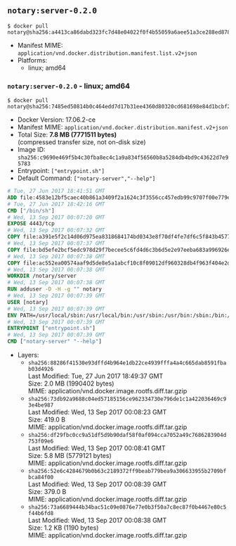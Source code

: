 ## `notary:server-0.2.0`

```console
$ docker pull notary@sha256:a4413ca86dabd323fc7d48e04022f0f4b55059a6aee51a3ce288ed8780bd1f6d
```

-	Manifest MIME: `application/vnd.docker.distribution.manifest.list.v2+json`
-	Platforms:
	-	linux; amd64

### `notary:server-0.2.0` - linux; amd64

```console
$ docker pull notary@sha256:7485ed50814b0c464edd7d17b31ee4360d80320cd681698e84d1bcbf2d3b7a6f
```

-	Docker Version: 17.06.2-ce
-	Manifest MIME: `application/vnd.docker.distribution.manifest.v2+json`
-	Total Size: **7.8 MB (7771511 bytes)**  
	(compressed transfer size, not on-disk size)
-	Image ID: `sha256:c9690e469f5b4c30fba8ec4c1a9a834f56560b8a5284db4bd9c43622d7e95783`
-	Entrypoint: `["entrypoint.sh"]`
-	Default Command: `["notary-server","--help"]`

```dockerfile
# Tue, 27 Jun 2017 18:41:51 GMT
ADD file:4583e12bf5caec40b861a3409f2a1624c3f3556cc457edb99c9707f00e779e45 in / 
# Tue, 27 Jun 2017 18:42:16 GMT
CMD ["/bin/sh"]
# Wed, 13 Sep 2017 00:07:20 GMT
EXPOSE 4443/tcp
# Wed, 13 Sep 2017 00:07:32 GMT
COPY file:a391e5f2c14d06d975ea8318684174bd0343e8f70df4fe7df6c5f843b4577f75 in /notary/server/ 
# Wed, 13 Sep 2017 00:07:37 GMT
COPY file:bd5efe2bcf5edc978d29f7becee5c6fd4d6c3b6d5e2e97eeba683a996926ebe6 in /notary/server/ 
# Wed, 13 Sep 2017 00:07:38 GMT
COPY file:ac552ea00574aaf9d5de8e5a1abcf10c8f09012df960328db4f963f404e2d409 in /notary/server/ 
# Wed, 13 Sep 2017 00:07:38 GMT
WORKDIR /notary/server
# Wed, 13 Sep 2017 00:07:38 GMT
RUN adduser -D -H -g "" notary
# Wed, 13 Sep 2017 00:07:39 GMT
USER [notary]
# Wed, 13 Sep 2017 00:07:39 GMT
ENV PATH=/usr/local/sbin:/usr/local/bin:/usr/sbin:/usr/bin:/sbin:/bin:/notary/server
# Wed, 13 Sep 2017 00:07:39 GMT
ENTRYPOINT ["entrypoint.sh"]
# Wed, 13 Sep 2017 00:07:39 GMT
CMD ["notary-server" "--help"]
```

-	Layers:
	-	`sha256:88286f41530e93dffd4b964e1db22ce4939fffa4a4c665dab8591fbab03d4926`  
		Last Modified: Tue, 27 Jun 2017 18:49:37 GMT  
		Size: 2.0 MB (1990402 bytes)  
		MIME: application/vnd.docker.image.rootfs.diff.tar.gzip
	-	`sha256:73db92a9688c04ed57185156ce962334730e796de1c1a422036469c93e4be987`  
		Last Modified: Wed, 13 Sep 2017 00:08:23 GMT  
		Size: 419.0 B  
		MIME: application/vnd.docker.image.rootfs.diff.tar.gzip
	-	`sha256:df29fbc0cc9a51df5d9b90daf58f0af094cca7052a49c7686283904d753f09e6`  
		Last Modified: Wed, 13 Sep 2017 00:08:41 GMT  
		Size: 5.8 MB (5779121 bytes)  
		MIME: application/vnd.docker.image.rootfs.diff.tar.gzip
	-	`sha256:52e6c4284679b0b63c2189372ff9beab779bea9a306633955b2709bfbca84f00`  
		Last Modified: Wed, 13 Sep 2017 00:08:39 GMT  
		Size: 379.0 B  
		MIME: application/vnd.docker.image.rootfs.diff.tar.gzip
	-	`sha256:73a6689444b34bac51c09e0876e77e0b3f50a7c8ec87f0b4467e80c5f44b6fd8`  
		Last Modified: Wed, 13 Sep 2017 00:08:38 GMT  
		Size: 1.2 KB (1190 bytes)  
		MIME: application/vnd.docker.image.rootfs.diff.tar.gzip
